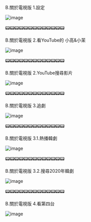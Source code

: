 B.關於電視版
1.設定

![image](https://raw.githubusercontent.com/despot527/ylb/main/src/B.1.jpg)

📟📟📟📟📟📟📟📟📟📟📟📟📟

B.關於電視版
2.看YouTube的 小高&小茉

![image](https://raw.githubusercontent.com/despot527/ylb/main/src/B.2.jpg)

📟📟📟📟📟📟📟📟📟📟📟📟📟

B.關於電視版
2.YouTube搜尋影片

![image](https://raw.githubusercontent.com/despot527/ylb/main/src/B.2.1.jpg)

📟📟📟📟📟📟📟📟📟📟📟📟📟

B.關於電視版
3.追劇

![image](https://raw.githubusercontent.com/despot527/ylb/main/src/B.3.jpg)

📟📟📟📟📟📟📟📟📟📟📟📟📟

B.關於電視版
3.1.熱播韓劇

![image](https://raw.githubusercontent.com/despot527/ylb/main/src/B.3.1.jpg)

📟📟📟📟📟📟📟📟📟📟📟📟📟

B.關於電視版
3.2.搜尋2020年韓劇

![image](https://raw.githubusercontent.com/despot527/ylb/main/src/B.3.2.jpg)

📟📟📟📟📟📟📟📟📟📟📟📟📟

B.關於電視版
4.看第四台

![image](https://raw.githubusercontent.com/despot527/ylb/main/src/B.4.jpg)

